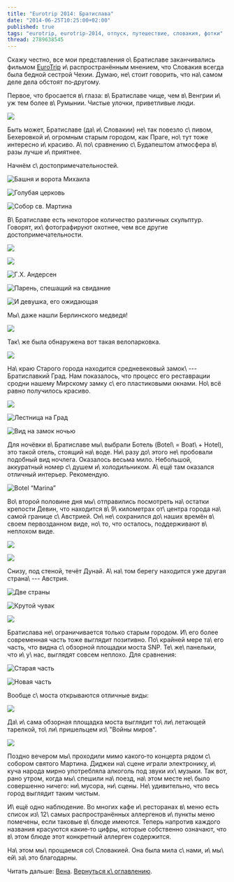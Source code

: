 ```yaml
---
title: "Eurotrip 2014: Братислава"
date: "2014-06-25T10:25:00+02:00"
published: true
tags: "eurotrip, eurotrip-2014, отпуск, путешествие, словакия, фотки"
thread: 2789638545
---
```


Скажу честно, все мои представления о\ Братиславе заканчивались фильмом [EuroTrip] и\ распространённым мнением, что 
Словакия всегда была бедной сестрой Чехии. Думаю, не\ стоит говорить, что на\ самом деле дела обстоят по&#8209;другому.

Первое, что бросается в\ глаза: в\ Братиславе чище, чем в\ Венгрии и\ уж тем более в\ Румынии. Чистые улочки, 
приветливые люди.

![](/images/travel/2014-06-eurotrip/bratislava-street.jpg)

Быть может, Братиславе (да\ и\ Словакии) не\ так повезло с\ пивом, Бехеровкой и\ огромным старым городом, как Праге, 
но\ тут тоже интересно и\ красиво. А\ по\ сравнению с\ Будапештом атмосфера в\ разы лучше и\ приятнее.

<!--more-->

Начнём с\ достопримечательностей.

![Башня и ворота Михаила](/images/travel/2014-06-eurotrip/bratislava-michael-gate-and-tower.jpg "Башня и ворота Михаила")

![Голубая церковь](/images/travel/2014-06-eurotrip/bratislava-blue-church.jpg "Голубая церковь")

![Собор св. Мартина](/images/travel/2014-06-eurotrip/bratislava-st-martins-cathedral.jpg "Собор св. Мартина")

В\ Братиславе есть некоторое количество различных скульптур. Говорят, их\ фотографируют охотнее, чем все другие 
достопримечательности.

![](/images/travel/2014-06-eurotrip/bratislava-sculpture-1.jpg)

![](/images/travel/2014-06-eurotrip/bratislava-sculpture-2.jpg)

![Г.Х. Андерсен](/images/travel/2014-06-eurotrip/bratislava-sculpture-anderson.jpg "Г.Х. Андерсен") 

![Парень, спешащий на свидание](/images/travel/2014-06-eurotrip/bratislava-sculpture-boy.jpg "Парень, спешащий на свидание")

![И девушка, его ожидающая](/images/travel/2014-06-eurotrip/bratislava-sculpture-girl.jpg "И девушка, его ожидающая")

Мы\ даже нашли Берлинского медведя!

![](/images/travel/2014-06-eurotrip/bratislava-berlin-bear.jpg)

Так\ же была обнаружена вот такая велопарковка.

![](/images/travel/2014-06-eurotrip/bratislava-old-cycle.jpg)

На\ краю Старого города находится средневековый замок\ --- Братиславкий Град. Нам показалось, что процесс его 
реставрации сродни нашему Мирскому замку с\ его пластиковыми окнами. Но\ всё равно получилось красиво.

![](/images/travel/2014-06-eurotrip/bratislava-castle.jpg)

![Лестница на Град](/images/travel/2014-06-eurotrip/bratislava-castle-stairs.jpg "Лестница на Град")

![Вид на замок ночью](/images/travel/2014-06-eurotrip/bratislava-castle-night.jpg)

Для ночёвки в\ Братиславе мы\ выбрали Ботель (Botel\ = Boat\ + Hotel), это такой отель, стоящий на\ воде. Ни\ разу 
до\ этого не\ пробовали подобный вид ночлега. Оказалось весьма мило. Небольшой, аккуратный номер с\ душем 
и\ холодильником. А\ ещё там оказался отличный интерьер. Рекомендую.

![[Botel “Marina”][botel]](/images/travel/2014-06-eurotrip/bratislava-botel-marina.jpg)

Во\ второй половине дня мы\ отправились посмотреть на\ остатки крепости Девин, что находится в\ 9\ километрах 
от\ центра города на\ самой границе с\ Австрией. Он\ не\ сохранился до\ наших времён в\ своем первозданном виде, 
но\ то, что осталось, поддерживают в\ неплохом виде.

![](/images/travel/2014-06-eurotrip/bratislava-devin.jpg)

![](/images/travel/2014-06-eurotrip/bratislava-devin-inside.jpg)

Снизу, под стеной, течёт Дунай. А\ на\ том берегу находится уже другая страна\ --- Австрия.

![Две страны](/images/travel/2014-06-eurotrip/bratislava-devin-river.jpg "Две страны")

![Крутой чувак](/images/travel/2014-06-eurotrip/bratislava-devin-car.jpg "Крутой чувак")

![](/images/travel/2014-06-eurotrip/bratislava-devin-path.jpg)

Братислава не\ ограничивается только старым городом. И\ его более современная часть тоже выглядит позитивно. 
По\ крайней мере та\ его часть, что видна с\ обзорной площадки моста SNP. Те\ же\ панельки, что и\ у\ нас, выглядят 
совсем неплохо. Для сравнения:

![Старая часть](/images/travel/2014-06-eurotrip/bratislava-most-old.jpg "Старая часть")

![Новая часть](/images/travel/2014-06-eurotrip/bratislava-most-new.jpg "Новая часть")

Вообще с\ моста открываются отличные виды:

![](/images/travel/2014-06-eurotrip/bratislava-top-view.jpg)

Да\ и\ сама обзорная площадка моста выглядит то\ ли\ летающей тарелкой, то\ ли\ пришельцем из\ "Войны миров". 

![](/images/travel/2014-06-eurotrip/bratislava-most.jpg)

Поздно вечером мы\ проходили мимо какого&#8209;то концерта рядом с\ собором святого Мартина. Диджеи на\ сцене играли 
электронику, и\ куча народа мирно употребляла алкоголь под звуки их\ музыки. Так вот, рано утром, когда мы\ спешили 
на\ поезд, на\ этом месте не\ было совершенно ничего: ни\ мусора, ни\ сцены. Не\ удивительно, что весь город выглядит 
таким чистым.

И\ ещё одно наблюдение. Во многих кафе и\ ресторанах в\ меню есть список из\ 12\ самых распространённых аллергенов 
и\ пункты меню помечены, если таковые в\ блюде имеются. Теперь напротив каждого названия красуются какие&#8209;то цифры, 
которые собственно означают, что в\ этом блюде этот конкретный аллерген содержится.

На\ этом мы\ прощаемся со\ Словакией. Она была мила с\ нами, и\ мы\ ей\ за\ это благодарны.

Читать дальше: [Вена](/post/eurotrip-2014-vienna/). [Вернуться к\ оглавлению](/post/eurotrip-2014/).

[botel]: http://www.booking.com/hotel/sk/botel-marina.html
[EuroTrip]: http://www.imdb.com/title/tt0356150/
